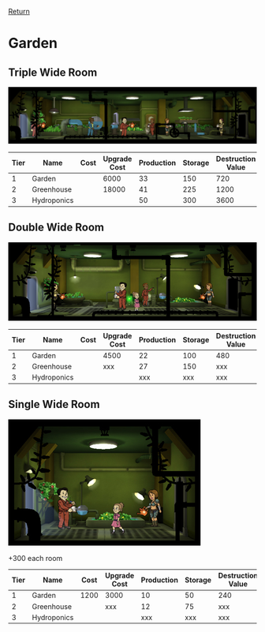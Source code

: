 [Return](../README.md)

Garden
===========

## Triple Wide Room

![Garden](t2images/t2tripplegarden.jpg)

Tier | Name | Cost | Upgrade Cost | Production | Storage | Destruction Value
------|------|------|------|------|------|------
1 | Garden | | 6000 | 33 | 150 | 720
2 | Greenhouse | | 18000 | 41 | 225 | 1200
3 | Hydroponics | | | 50 | 300 | 3600

## Double Wide Room

![Garden](t1images/t1doublegarden.jpg)

Tier | Name | Cost | Upgrade Cost | Production | Storage | Destruction Value
------|------|------|------|------|------|------
1 | Garden | | 4500 | 22 | 100 | 480
2 | Greenhouse | | xxx | 27 | 150 | xxx
3 | Hydroponics | | | xxx | xxx | xxx

## Single Wide Room

![Garden](t1images/t1singlegarden.jpg)

+300 each room

Tier | Name | Cost | Upgrade Cost | Production | Storage | Destruction Value
------|------|------|------|------|------|------
1 | Garden | 1200 | 3000 | 10 | 50 | 240
2 | Greenhouse | | xxx | 12 | 75 | xxx
3 | Hydroponics | | | xxx | xxx | xxx
